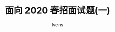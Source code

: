 ---
layout: post
title: "面向 2020 春招面试题(一)"
subtitle: ""
author: "Ivens"
header-mask: 0.1
header-img: "img/in-post/2019-12-4/th.jpg"
hidden: true
catalog: true
tags:
  - 春招面试题
---